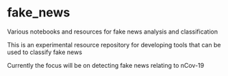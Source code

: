 # fake_news
Various notebooks and resources for fake news analysis and classification

This is an experimental resource repository for developing tools that can be used to classify fake news

Currently the focus will be on detecting fake news relating to nCov-19
